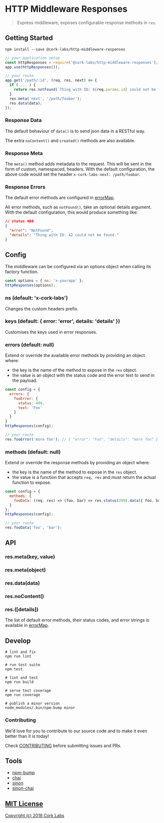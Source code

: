 # HTTP Middleware Responses

> Express middleware, exposes configurable response methods in `res`.


## Getting Started

```shell
npm install --save @cork-labs/http-middleware-responses
```

```javascript
// your application setup
const httpResponses = require('@cork-labs/http-middleware-responses');
app.use(httpResponses());

// your route
app.get('/path/:id', (req, res, next) => {
  if ( ... ) {
    return res.notFound(`Thing with ID: ${req.params.id} could not be found.`);
  }
  res.meta('next', '/path/foobar');
  res.data(data);
});
```

### Response Data

The default behaviour of `data()` is to send json data in a RESTful way.

The extra `noContent()` and `created()` methods are also available.

### Response Meta

The `meta()` method adds metadata to the request. This will be sent in the form of custom, namespaced, headers.
With the default configuration, the above code would set the header  `x-cork-labs-next: /path/foobar`.

### Response Errors

The default error methods are configured in [errorMap](./src/errorMap.js).

All error methods, such as `notFound()`, take an optional details argument. With the default configuration,
this would produce something like:

```json
// status 404
{
  "error": "NotFound",
  "details": "Thing with ID: 42 could not be found."
}
```


## Config

The middleware can be configured via an options object when calling its factory function.

```javascript
const options = { ns: 'x-yourapp' };
httpResponses(options);
```

### ns (default: 'x-cork-labs')

Changes the custom headers prefix.

### keys (default: { error: 'error', details: 'details' })

Customises the keys used in error responses.

### errors (default: null)

Extend or override the available error methods by providing an object where:
- the key is the name of the method to expose in the `res` object.
- the value is an object with the status code and the error text to send in the payload.

```javascript
const config = {
  errors: {
    fooError: {
      status: 499,
      text: 'Foo'
    }
  }
}
httpResponses(config);

// your route
res.fooError('more foo'); // { "error": "Foo", "details": "more foo" }
```
### methods (default: null)

Extend or override the response methods by providing an object where:
- the key is the name of the method to expose in the `res` object.
- the value is a function that accepts `req, res` and must return the actual function to expose.

```javascript
const config = {
  methods: {
    fooData: (req, res) => (foo, bar) => res.status(299).data({ foo, bar })
  }
};
httpResponses(config);

// your route
res.fooData('foo', 'bar');
```


## API

### res.meta(key, value)

### res.meta(object)

### res.data(data)

### res.noContent()

### res.<error>([details])

The list of default error methods, their status codes, and error strings is available in [errorMap](./src/errorMap.js).


## Develop

```shell
# lint and fix
npm run lint

# run test suite
npm test

# lint and test
npm run build

# serve test coverage
npm run coverage

# publish a minor version
node_modules/.bin/npm-bump minor
```

### Contributing

We'd love for you to contribute to our source code and to make it even better than it is today!

Check [CONTRIBUTING](https://github.com/cork-labs/contributing/blob/master/CONTRIBUTING.md) before submitting issues and PRs.


## Tools

- [npm-bump](https://www.npmjs.com/package/npm-bump)
- [chai](http://chaijs.com/api/)
- [sinon](http://sinonjs.org/)
- [sinon-chai](https://github.com/domenic/sinon-chai)


## [MIT License](LICENSE)

[Copyright (c) 2018 Cork Labs](http://cork-labs.mit-license.org/2018)

